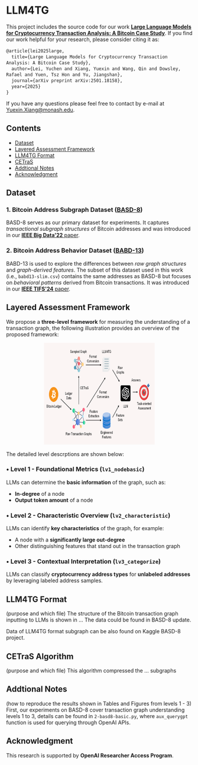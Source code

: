 # LLM4TG

This project includes the source code for our work **[Large Language Models for Cryptocurrency Transaction Analysis: A Bitcoin Case Study](https://arxiv.org/abs/2501.18158)**. If you find our work helpful for your research, please consider citing it as:

    @article{lei2025large,
      title={Large Language Models for Cryptocurrency Transaction Analysis: A Bitcoin Case Study},
      author={Lei, Yuchen and Xiang, Yuexin and Wang, Qin and Dowsley, Rafael and Yuen, Tsz Hon and Yu, Jiangshan},
      journal={arXiv preprint arXiv:2501.18158},
      year={2025}
    }

If you have any questions please feel free to contact by e-mail at Yuexin.Xiang@monash.edu.

## Contents

- [Dataset](#dataset)
- [Layered Assessment Framework](#layered-assessment-framework)
- [LLM4TG Format](#llm4tg-format)
- [CETraS](#cetras-algorithm)
- [Addtional Notes](#addtional-notes)
- [Acknowledgment](#acknowledgment)

## Dataset 
### 1. Bitcoin Address Subgraph Dataset ([BASD-8](https://www.kaggle.com/datasets/lemonx/basd8))  
BASD-8 serves as our primary dataset for experiments. It captures *transactional subgraph structures* of Bitcoin addresses and was introduced in our [**IEEE Big Data'22** paper](https://ieeexplore.ieee.org/abstract/document/10020980).

### 2. Bitcoin Address Behavior Dataset ([BABD-13](https://www.kaggle.com/datasets/lemonx/babd13))  
BABD-13 is used to explore the differences between *raw graph structures* and *graph-derived features*. The subset of this dataset used in this work (i.e., `babd13-slim.csv`) contains the same addresses as BASD-8 but focuses on *behavioral patterns* derived from Bitcoin transactions. It was introduced in our [**IEEE TIFS'24** paper](https://ieeexplore.ieee.org/abstract/document/10375557).


## Layered Assessment Framework

We propose a **three-level framework** for measuring the understanding of a transaction graph, the following illustration provides an overview of the proposed framework:

<div align="center">
  <img src="img/Framework.png" width="300" height="275" alt="Structure">
</div>

The detailed level descrptions are shown below:

### • Level 1 - Foundational Metrics (`lv1_nodebasic`)
LLMs can determine the **basic information** of the graph, such as:
- **In-degree** of a node  
- **Output token amount** of a node  

### • Level 2 - Characteristic Overview (`lv2_characteristic`)
LLMs can identify **key characteristics** of the graph, for example:
- A node with a **significantly large out-degree**  
- Other distinguishing features that stand out in the transaction graph  

### • Level 3 - Contextual Interpretation (`lv3_categorize`)
LLMs can classify **cryptocurrency address types** for **unlabeled addresses** by leveraging labeled address samples.




## LLM4TG Format
(purpose and which file) The structure of the Bitcoin transaction graph inputting to LLMs is shown in ...
The data could be found in BASD-8 update.

Data of LLM4TG format subgraph can be also found on Kaggle BASD-8 project.

## CETraS Algorithm
(purpose and which file) This algorithm compressed the ... subgraphs 


## Addtional Notes
(how to reproduce the results shown in Tables and Figures from levels 1 - 3) First, our experiments on BASD-8 cover transaction graph understanding levels 1 to 3, details can be found in `2-basd8-basic.py`, where `aux_querygpt` function is used for querying through OpenAI APIs.


## Acknowledgment
This research is supported by **OpenAI Researcher Access Program**.


